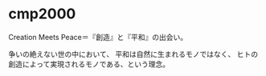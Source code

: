 # cmp2000

Creation Meets Peace＝『創造』と『平和』の出会い。

争いの絶えない世の中において、
平和は自然に生まれるモノではなく、
ヒトの創造によって実現されるモノである、という理念。